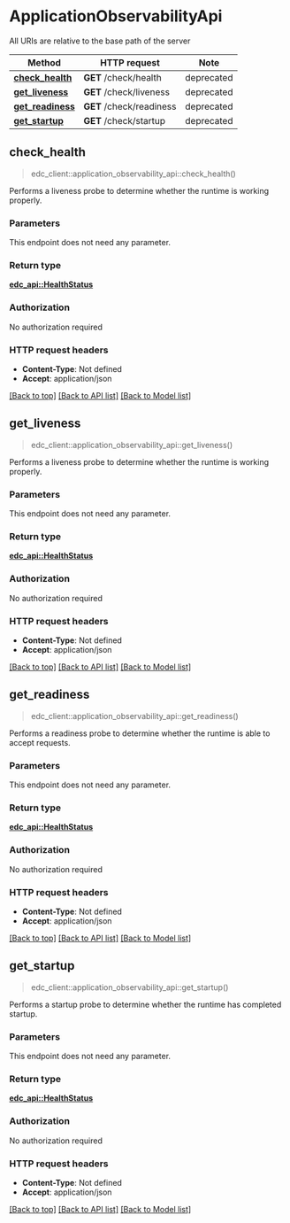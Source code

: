 # ApplicationObservabilityApi

All URIs are relative to the base path of the server

| Method                                                            | HTTP request             | Note       |
|-------------------------------------------------------------------|--------------------------|------------|
| [**check_health**](ApplicationObservabilityApi.md#check_health)   | **GET** /check/health    | deprecated |
| [**get_liveness**](ApplicationObservabilityApi.md#get_liveness)   | **GET** /check/liveness  | deprecated |
| [**get_readiness**](ApplicationObservabilityApi.md#get_readiness) | **GET** /check/readiness | deprecated |
| [**get_startup**](ApplicationObservabilityApi.md#get_startup)     | **GET** /check/startup   | deprecated |

## check_health

> edc_client::application_observability_api::check_health()


Performs a liveness probe to determine whether the runtime is working properly.

### Parameters

This endpoint does not need any parameter.

### Return type

[**edc_api::HealthStatus**](../edc_api/HealthStatus.md)

### Authorization

No authorization required

### HTTP request headers

- **Content-Type**: Not defined
- **Accept**: application/json

[[Back to top]](ApplicationObservabilityApi.md#applicationobservabilityapi) [[Back to API list]](../../crates/edc_client/README.md#documentation-for-api-endpoints) [[Back to Model list]](../../crates/edc_api/README.md#documentation-for-models) 


## get_liveness

> edc_client::application_observability_api::get_liveness()


Performs a liveness probe to determine whether the runtime is working properly.

### Parameters

This endpoint does not need any parameter.

### Return type

[**edc_api::HealthStatus**](../edc_api/HealthStatus.md)

### Authorization

No authorization required

### HTTP request headers

- **Content-Type**: Not defined
- **Accept**: application/json

[[Back to top]](ApplicationObservabilityApi.md#applicationobservabilityapi) [[Back to API list]](../../crates/edc_client/README.md#documentation-for-api-endpoints) [[Back to Model list]](../../crates/edc_api/README.md#documentation-for-models)


## get_readiness

> edc_client::application_observability_api::get_readiness()


Performs a readiness probe to determine whether the runtime is able to accept requests.

### Parameters

This endpoint does not need any parameter.

### Return type

[**edc_api::HealthStatus**](../edc_api/HealthStatus.md)

### Authorization

No authorization required

### HTTP request headers

- **Content-Type**: Not defined
- **Accept**: application/json

[[Back to top]](ApplicationObservabilityApi.md#applicationobservabilityapi) [[Back to API list]](../../crates/edc_client/README.md#documentation-for-api-endpoints) [[Back to Model list]](../../crates/edc_api/README.md#documentation-for-models)


## get_startup

> edc_client::application_observability_api::get_startup()


Performs a startup probe to determine whether the runtime has completed startup.

### Parameters

This endpoint does not need any parameter.

### Return type

[**edc_api::HealthStatus**](../edc_api/HealthStatus.md)

### Authorization

No authorization required

### HTTP request headers

- **Content-Type**: Not defined
- **Accept**: application/json

[[Back to top]](ApplicationObservabilityApi.md#applicationobservabilityapi) [[Back to API list]](../../crates/edc_client/README.md#documentation-for-api-endpoints) [[Back to Model list]](../../crates/edc_api/README.md#documentation-for-models) 


